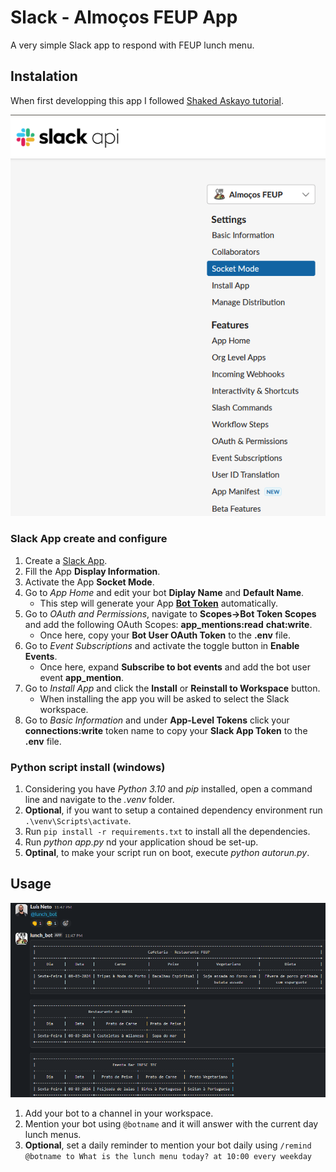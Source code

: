 # Slack - Almoços FEUP App
A very simple Slack app to respond with FEUP lunch menu.

## Instalation
When first developping this app I followed [Shaked Askayo tutorial](https://www.kubiya.ai/resource-post/how-to-build-a-slackbot-with-python).

![Slack App Menu](https://github.com/the-grandson/slack_feup_lunch_bot/blob/main/.venv/imgs/AppMenu.png)

### Slack App create and configure
1. Create a [Slack App](https://api.slack.com/apps).
2. Fill the App **Display Information**.
3. Activate the App **Socket Mode**.
4. Go to *App Home* and edit your bot **Diplay Name** and **Default Name**.
   - This step will generate your App [**Bot Token**](https://api.slack.com/authentication/token-types#bot) automatically.
5. Go to *OAuth and Permissions*, navigate to **Scopes->Bot Token Scopes** and add the following OAuth Scopes: **app_mentions:read** **chat:write**.
   - Once here, copy your **Bot User OAuth Token** to the **.env** file.
6. Go to *Event Subscriptions* and activate the toggle button in **Enable Events**.
   - Once here, expand **Subscribe to bot events** and add the bot user event **app_mention**.
7. Go to *Install App* and click the **Install** or **Reinstall to Workspace** button.
   - When installing the app you will be asked to select the Slack workspace.
8. Go to *Basic Information* and under **App-Level Tokens** click your **connections:write** token name to copy your **Slack App Token** to the **.env** file.

### Python script install (windows)
1. Considering you have *Python 3.10* and *pip* installed, open a command line and navigate to the *.venv* folder.
2. **Optional**, if you want to setup a contained dependency environment run `.\venv\Scripts\activate`.
3. Run `pip install -r requirements.txt` to install all the dependencies.
4. Run *python app.py* nd your application shoud be set-up.
5. **Optinal**, to make your script run on boot, execute *python autorun.py*.

## Usage

![Lunch App Usage](https://github.com/the-grandson/slack_feup_lunch_bot/blob/main/.venv/imgs/Usage.png)

1. Add your bot to a channel in your workspace.
2. Mention your bot using `@botname` and it will answer with the current day lunch menus.
3. **Optional**, set a daily reminder to mention your bot daily using `/remind @botname to What is the lunch menu today? at 10:00 every weekday`
